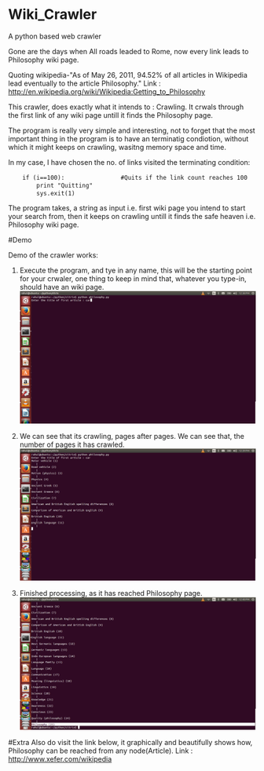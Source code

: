 # Wiki_Crawler
A python based web crawler


Gone are the days when All roads leaded to Rome, now every link leads to Philosophy wiki page.

Quoting wikipedia-"As of May 26, 2011, 94.52% of all articles in Wikipedia lead eventually to the article Philosophy."
Link :  http://en.wikipedia.org/wiki/Wikipedia:Getting_to_Philosophy

This crawler, does exactly what it intends to : Crawling. It crwals through the first link of any wiki page untill it finds the Philosophy page.

The program is really very simple and interesting, not to forget that the most important thing in the program is to have an terminatig condiotion, without which it might keeps on crawling, wasitng memory space and time.
 
In my case, I have chosen the no. of links visited the terminating condition:
        
        if (i==100):				#Quits if the link count reaches 100
        	print "Quitting"
        	sys.exit(1)



The program takes, a string as input i.e. first wiki page you intend to start your search from, then it keeps on crawling untill it finds the safe heaven i.e. Philosophy wiki page.

#Demo

Demo of the crawler works:

1. Execute the program, and tye in any name, this will be the starting point for your crwaler, one thing to keep in mind that, whatever you type-in, should have an wiki page.
![alt tag](https://github.com/Rahul91/Wiki_Crawler/blob/master/images/start.png)

2. We can see that its crawling, pages after pages. We can see that, the number of pages it has crawled.
![alt tag](https://github.com/Rahul91/Wiki_Crawler/blob/master/images/processing.png)

3. Finished processing, as it has reached Philosophy page.
![alt tag](https://github.com/Rahul91/Wiki_Crawler/blob/master/images/finished.png)


#Extra
Also do visit the link below, it graphically and beautifully shows how, Philosophy can be reached from any node(Article).
 Link : http://www.xefer.com/wikipedia 
